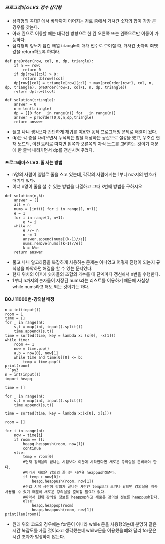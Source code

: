 ##### 프로그래머스 LV3. 정수 삼각형
- 삼각형의 꼭대기에서 바닥까지 이어지는 경로 중에서 거쳐간 숫자의 합이 가장 큰 경우를 찾는다.
- 아래 칸으로 이동할 때는 대각선 방향으로 한 칸 오른쪽 또는 왼쪽으로만 이동이 가능하다.
- 삼각형의 정보가 담긴 배열 triangle이 매개 변수로 주어질 때, 거쳐간 숫자의 최댓값을 return하도록 하여라.

```py3
def preOrder(row, col, n, dp, triangle):
    if n == row:
        return 0
    if dp[row][col] > 0:
        return dp[row][col]
    dp[row][col] = triangle[row][col] + max(preOrder(row+1, col, n, dp, triangle), preOrder(row+1, col+1, n, dp, triangle)) 
    return dp[row][col]

def solution(triangle):
    answer = 0
    n = len(triangle)
    dp = [[0 for _ in range(n)] for _ in range(n)]
    answer = preOrder(0,0,n,dp,triangle)
    return answer
```

- 풀고 나니 생각보다 간단하게 재귀를 이용한 동적 프로그래밍 문제로 해결이 됬다.
- dp는 각 층을 내려오면서 누적되는 합을 저장하는 공간으로 설정을 했고, 무조건 현재 노드의, 이진 트리로 따지면 왼쪽과 오른쪽의 자식 노드를 고려하는 것이기 때문에 한 줄씩 내려가면서 dp를 갱신시켜 주었다.

#### 프로그래머스 LV3. 줄 서는 방법
- n명의 사람이 일렬로 줄을 스고 있는데, 각각의 사람에게는 1부터 n까지의 번호가 매겨져 있다.
- 이떄 n명이 줄을 설 수 있는 방법을 나열하고 그때 k번째 방법을 구하시오
```py3
def solution(n,k):
    answer = []
    all = n
    nums = [int(i) for i in range(1, n+1)]
    e = 1
    for i in range(1, n+1):
        e *= i
    while n:
        e //= n
        n -= 1
        answer.append(nums[(k-1)//e])
        nums.remove(nums[(k-1)//e])
        k = k%e
    return answer
```
- 풀고 나니 알고리즘을 복잡하게 사용하는 문제는 아니었고 어떻게 진행이 되는지 규칙성을 파악하면 해결을 할 수 있는 문제였다.
- 현재 위치의 이후에 숫자들의 조합의 개수를 매 단계마다 갱신해서 n번을 수행한다.
- 1부터 n까지의 숫자들이 저장된 nums라는 리스트를 이용하기 때문에 사실상 while nums라고 해도 되는 것이기는 하다.


#### BOJ 11000번-강의실 배정
```py3
n = int(input())
room = 1
time = []
for _ in range(n):
    s,t = map(int, input().split())
    time.append((s,t))
time = sorted(time, key = lambda x: (x[0], -x[1]))
while time:
    room += 1
    now = time.pop()
    a,b = now[0], now[1]
    while time and time[0][0] <= b:
        temp = time.pop()
print(room)
```py3
n = int(input())
import heapq

time = []

for _ in range(n):
    s,t = map(int, input().split())
    time.append((s,t))

time = sorted(time, key = lambda x:(x[0], x[1]))

room = []

for i in range(n):
    now = time[i]
    if room == []:
        heapq.heappush(room, now[1])
        continue
    else:
        temp = room[0]
        #현재 강의실의 끝나는 시점보다 이전에 시작한다면 새로운 강의실을 준비해야 한다.
        #따라서 새로운 강의의 끝나는 시간을 heappush해준다.
        if temp > now[0]:
            heapq.heappush(room, now[1])
        #수업 시작 시간이 강의가 끝나는 시간인 temp보다 크거나 같으면 강의실을 계속 사용할 수 있기 때문에 새로운 강의실을 준비할 필요가 없다.
        #따라서 현재 강의실 정보를 heappop하고 새로운 강의실 정보를 heappush한다.
        else:
            heapq.heappop(room)
            heapq.heappush(room, now[1])
print(len(room))
```
- 원래 위의 코드의 경우에는 for문이 아니라 while 문을 사용했었는데 분명히 같은 시간 복잡도를 가질 것이라고 생각했는데 whilw문을 이용했을 떄와 달리 for문은 시간 초과가 발생하지 않는다.
